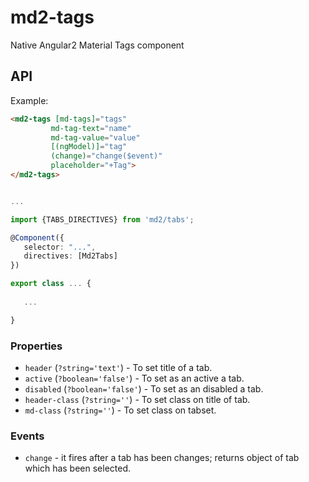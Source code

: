 # md2-tags

Native Angular2 Material Tags component

## API

Example:
 
 ```html
<md2-tags [md-tags]="tags"
          md-tag-text="name"
          md-tag-value="value"
          [(ngModel)]="tag"
          (change)="change($event)"
          placeholder="+Tag">
</md2-tags>
 ```
 ```ts

...

import {TABS_DIRECTIVES} from 'md2/tabs';

@Component({
    selector: "...",
    directives: [Md2Tabs]
})

export class ... {
    
    ...

}
 ```

### Properties

  - `header` (`?string='text'`) - To set title of a tab.
  - `active` (`?boolean='false'`) - To set as an active a tab.
  - `disabled` (`?boolean='false'`) - To set as an disabled a tab.
  - `header-class` (`?string=''`) - To set class on title of tab.
  - `md-class` (`?string=''`) - To set class on tabset.

### Events

  - `change` - it fires after a tab has been changes; returns object of tab which has been selected.
